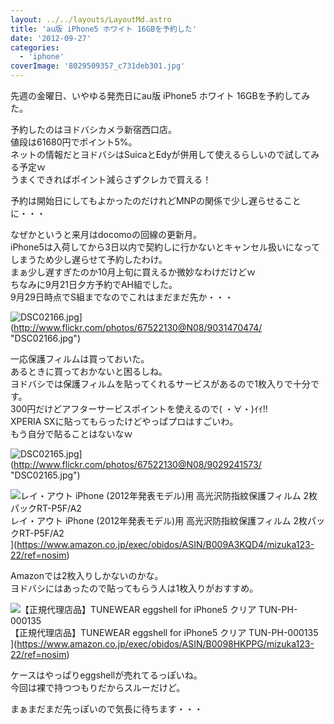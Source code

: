 ```yaml
---
layout: ../../layouts/LayoutMd.astro
title: 'au版 iPhone5 ホワイト 16GBを予約した'
date: '2012-09-27'
categories:
  - 'iphone'
coverImage: '8029509357_c731deb301.jpg'
---
```


先週の金曜日、いやゆる発売日にau版 iPhone5 ホワイト 16GBを予約してみた。

予約したのはヨドバシカメラ新宿西口店。  
値段は61680円でポイント5%。  
ネットの情報だとヨドバシはSuicaとEdyが併用して使えるらしいので試してみる予定ｗ  
うまくできればポイント減らさずクレカで買える！

予約は開始日にしてもよかったのだけれどMNPの関係で少し遅らせることに・・・

なぜかというと来月はdocomoの回線の更新月。  
iPhone5は入荷してから3日以内で契約しに行かないとキャンセル扱いになってしまうため少し遅らせて予約したわけ。  
まぁ少し遅すぎたのか10月上旬に買えるか微妙なわけだけどｗ  
ちなみに9月21日夕方予約でAH組でした。  
9月29日時点でS組までなのでこれはまだまだ先か・・・

![DSC02166.jpg](/archive/images/9031470474_e6d8c7797a.jpg)](http://www.flickr.com/photos/67522130@N08/9031470474/ "DSC02166.jpg")

一応保護フィルムは買っておいた。  
あるときに買っておかないと困るしね。  
ヨドバシでは保護フィルムを貼ってくれるサービスがあるので1枚入りで十分です。  
300円だけどアフターサービスポイントを使えるので( ・∀・)ｲｲ!!  
XPERIA SXに貼ってもらったけどやっぱプロはすごいわ。  
もう自分で貼ることはないなｗ

![DSC02165.jpg](/archive/images/9029241573_105d9d9154.jpg)](http://www.flickr.com/photos/67522130@N08/9029241573/ "DSC02165.jpg")

![レイ・アウト iPhone (2012年発表モデル)用 高光沢防指紋保護フィルム 2枚パックRT-P5F/A2](/archive/images/no-image-avail-tny.gif)  
レイ・アウト iPhone (2012年発表モデル)用 高光沢防指紋保護フィルム 2枚パックRT-P5F/A2  
](https://www.amazon.co.jp/exec/obidos/ASIN/B009A3KQD4/mizuka123-22/ref=nosim)

Amazonでは2枚入りしかないのかな。  
ヨドバシにはあったので貼ってもらう人は1枚入りがおすすめ。

![【正規代理店品】TUNEWEAR eggshell for iPhone5 クリア TUN-PH-000135](/archive/images/41XXbagbBlL._SL75_.jpg)  
【正規代理店品】TUNEWEAR eggshell for iPhone5 クリア TUN-PH-000135  
](https://www.amazon.co.jp/exec/obidos/ASIN/B0098HKPPG/mizuka123-22/ref=nosim)

ケースはやっぱりeggshellが売れてるっぽいね。  
今回は裸で持つつもりだからスルーだけど。

まぁまだまだ先っぽいので気長に待ちます・・・

